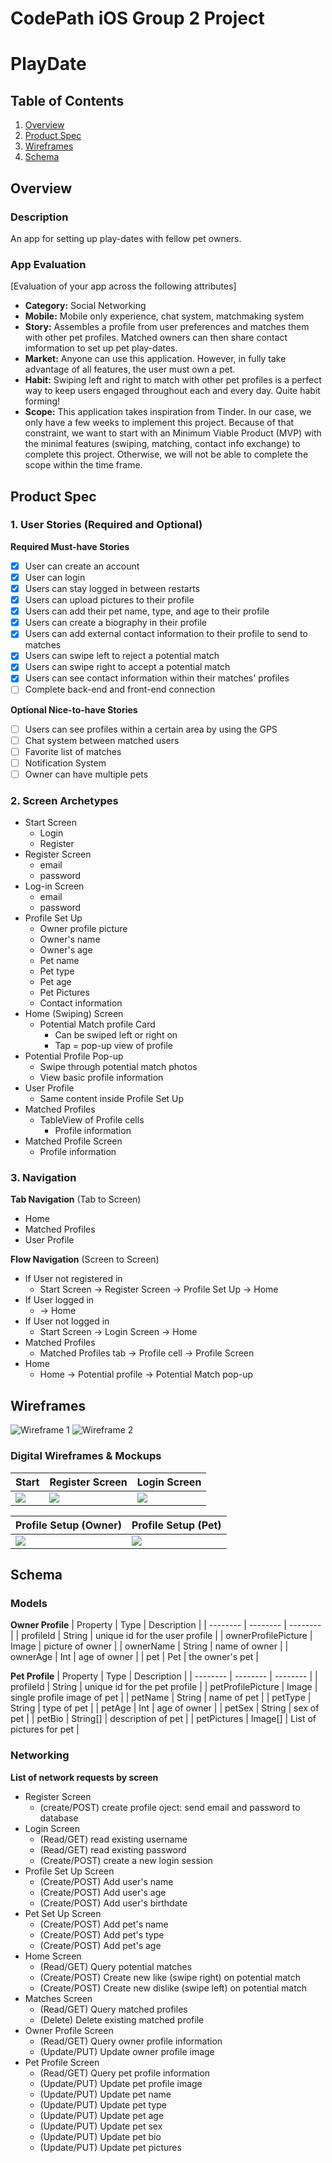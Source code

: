 CodePath iOS Group 2 Project
===

# PlayDate

## Table of Contents
1. [Overview](#Overview)
1. [Product Spec](#Product-Spec)
1. [Wireframes](#Wireframes)
2. [Schema](#Schema)

## Overview
### Description
An app for setting up play-dates with fellow pet owners.

### App Evaluation
[Evaluation of your app across the following attributes]
- **Category:** Social Networking
- **Mobile:** Mobile only experience, chat system, matchmaking system
- **Story:** Assembles a profile from user preferences and matches them with other pet profiles. Matched owners can then share contact imformation to set up pet play-dates.
- **Market:** Anyone can use this application. However, in fully take advantage of all features, the user must own a pet. 
- **Habit:** Swiping left and right to match with other pet profiles is a perfect way to keep users engaged throughout each and every day. Quite habit forming!
- **Scope:** This application takes inspiration from Tinder. In our case, we only have a few weeks to implement this project. Because of that constraint, we want to start with an Minimum Viable Product (MVP) with the minimal features (swiping, matching, contact info exchange) to complete this project. Otherwise, we will not be able to complete the scope within the time frame. 

## Product Spec

### 1. User Stories (Required and Optional)

**Required Must-have Stories**

- [x] User can create an account
- [x] User can login
- [x] Users can stay logged in between restarts
- [x] Users can upload pictures to their profile
- [x] Users can add their pet name, type, and age to their profile
- [x] Users can create a biography in their profile
- [x] Users can add external contact information to their profile to send to matches
- [x] Users can swipe left to reject a potential match
- [x] Users can swipe right to accept a potential match
- [x] Users can see contact information within their matches' profiles
- [ ] Complete back-end and front-end connection

**Optional Nice-to-have Stories**

- [ ] Users can see profiles within a certain area by using the GPS
- [ ] Chat system between matched users
- [ ] Favorite list of matches
- [ ] Notification System
- [ ] Owner can have multiple pets

### 2. Screen Archetypes

* Start Screen
    * Login 
    * Register
* Register Screen
   * email
   * password
* Log-in Screen
   * email
   * password
* Profile Set Up
   * Owner profile picture
   * Owner's name
   * Owner's age
   * Pet name
   * Pet type
   * Pet age
   * Pet Pictures
   * Contact information
* Home (Swiping) Screen
   * Potential Match profile Card
       * Can be swiped left or right on
       * Tap = pop-up view of profile
* Potential Profile Pop-up
   * Swipe through potential match photos
   * View basic profile information 
* User Profile
   * Same content inside Profile Set Up 
* Matched Profiles
   * TableView of Profile cells
       * Profile information
* Matched Profile Screen
   * Profile information

### 3. Navigation

**Tab Navigation** (Tab to Screen)

* Home
* Matched Profiles
* User Profile

**Flow Navigation** (Screen to Screen)

* If User not registered in
   * Start Screen -> Register Screen -> Profile Set Up -> Home
* If User logged in
   * -> Home
* If User not logged in
   * Start Screen -> Login Screen -> Home
* Matched Profiles
   * Matched Profiles tab -> Profile cell -> Profile Screen
* Home
   * Home -> Potential profile -> Potential Match pop-up

## Wireframes
![Wireframe 1](https://i.imgur.com/wJHCxOl.jpg)
![Wireframe 2](https://i.imgur.com/YSFzoMg.jpg)

### Digital Wireframes & Mockups


| Start | Register Screen | Login Screen |
| -------- | -------- | -------- |
| ![](https://i.imgur.com/07uCeYb.png) | ![](https://i.imgur.com/cbD3JDE.png) |![](https://i.imgur.com/MdGXokw.png)|  

| Profile Setup (Owner) | Profile Setup (Pet) |
| -------- | -------- |
| ![](https://i.imgur.com/HksUboo.png) | ![](https://i.imgur.com/WjwJkXn.png) |

## Schema 
### Models

**Owner Profile**
| Property | Type | Description |
| -------- | -------- | -------- |
| profileId | String  | unique id for the user profile |
| ownerProfilePicture | Image | picture of owner |
| ownerName | String | name of owner |
| ownerAge | Int | age of owner |
| pet | Pet | the owner's pet |

**Pet Profile**
| Property | Type | Description |
| -------- | -------- | -------- |
| profileId | String  | unique id for the pet profile |
| petProfilePicture | Image | single profile image of pet |
| petName | String | name of pet |
| petType | String | type of pet |
| petAge | Int | age of owner |
| petSex | String | sex of pet | 
| petBio | String[] | description of pet |
| petPictures | Image[] | List of pictures for pet |

### Networking
**List of network requests by screen**
- Register Screen
    - (create/POST) create profile oject: send email and password to database
- Login Screen
    - (Read/GET) read existing username 
    - (Read/GET) read existing password 
    - (Create/POST) create a new login session
- Profile Set Up Screen 
    - (Create/POST) Add user's name
    - (Create/POST) Add user's age
    - (Create/POST) Add user's birthdate
- Pet Set Up Screen
    - (Create/POST) Add pet's name
    - (Create/POST) Add pet's type
    - (Create/POST) Add pet's age
- Home Screen
    - (Read/GET) Query potential matches
    - (Create/POST) Create new like (swipe right) on potential match
    - (Create/POST) Create new dislike (swipe left) on potential match
- Matches Screen
    - (Read/GET) Query matched profiles
    - (Delete) Delete existing matched profile
- Owner Profile Screen
    - (Read/GET) Query owner profile information
    - (Update/PUT) Update owner profile image
- Pet Profile Screen
    - (Read/GET) Query pet profile information
    - (Update/PUT) Update pet profile image
    - (Update/PUT) Update pet name
    - (Update/PUT) Update pet type
    - (Update/PUT) Update pet age
    - (Update/PUT) Update pet sex
    - (Update/PUT) Update pet bio
    - (Update/PUT) Update pet pictures
